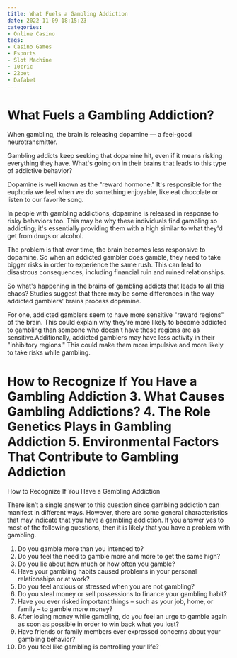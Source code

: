 ```yaml
---
title: What Fuels a Gambling Addiction
date: 2022-11-09 18:15:23
categories:
- Online Casino
tags:
- Casino Games
- Esports
- Slot Machine
- 10cric
- 22bet
- Dafabet
---
```



#  What Fuels a Gambling Addiction?

When gambling, the brain is releasing dopamine — a feel-good neurotransmitter.



Gambling addicts keep seeking that dopamine hit, even if it means risking everything they have. What's going on in their brains that leads to this type of addictive behavior?

Dopamine is well known as the "reward hormone." It's responsible for the euphoria we feel when we do something enjoyable, like eat chocolate or listen to our favorite song.

In people with gambling addictions, dopamine is released in response to risky behaviors too. This may be why these individuals find gambling so addicting; it's essentially providing them with a high similar to what they'd get from drugs or alcohol.

The problem is that over time, the brain becomes less responsive to dopamine. So when an addicted gambler does gamble, they need to take bigger risks in order to experience the same rush. This can lead to disastrous consequences, including financial ruin and ruined relationships.

So what's happening in the brains of gambling addicts that leads to all this chaos? Studies suggest that there may be some differences in the way addicted gamblers' brains process dopamine.

For one, addicted gamblers seem to have more sensitive "reward regions" of the brain. This could explain why they're more likely to become addicted to gambling than someone who doesn't have these regions are as sensitive.Additionally, addicted gamblers may have less activity in their "inhibitory regions." This could make them more impulsive and more likely to take risks while gambling.

#  How to Recognize If You Have a Gambling Addiction 3. What Causes Gambling Addictions? 4. The Role Genetics Plays in Gambling Addiction 5. Environmental Factors That Contribute to Gambling Addiction

How to Recognize If You Have a Gambling Addiction

There isn’t a single answer to this question since gambling addiction can manifest in different ways. However, there are some general characteristics that may indicate that you have a gambling addiction. If you answer yes to most of the following questions, then it is likely that you have a problem with gambling.

1. Do you gamble more than you intended to?
2. Do you feel the need to gamble more and more to get the same high?
3. Do you lie about how much or how often you gamble?
4. Have your gambling habits caused problems in your personal relationships or at work?
5. Do you feel anxious or stressed when you are not gambling?
6. Do you steal money or sell possessions to finance your gambling habit?
7. Have you ever risked important things – such as your job, home, or family – to gamble more money?
8. After losing money while gambling, do you feel an urge to gamble again as soon as possible in order to win back what you lost?
9. Have friends or family members ever expressed concerns about your gambling behavior?
10. Do you feel like gambling is controlling your life?